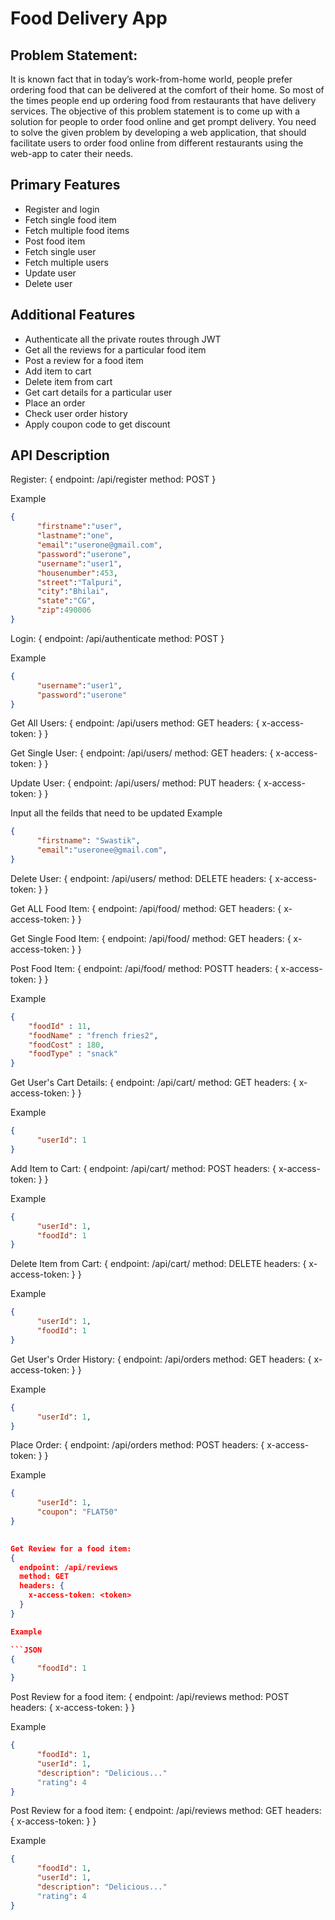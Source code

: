 # Food Delivery App

## Problem Statement: 
It is known fact that in today’s work-from-home world, people prefer ordering food that can be delivered at the comfort of their home. So most of the times people end up ordering food from restaurants that have delivery services. The objective of this problem statement is to come up with a solution for people to order food online and get prompt delivery. You need to solve the given problem by developing a web application, that should facilitate users to order food online from different restaurants using the web-app to cater their needs.

## Primary Features

- Register and login
- Fetch single food item 
- Fetch multiple food items 
- Post food item 
- Fetch single user
- Fetch multiple users
- Update user
- Delete user

## Additional Features

- Authenticate all the private routes through JWT
- Get all the reviews for a particular food item
- Post a review for a food item
- Add item to cart
- Delete item from cart
- Get cart details for a particular user
- Place an order
- Check user order history
- Apply coupon code to get discount


## API Description

Register: 
{
  endpoint: /api/register
  method: POST
} 

Example

```JSON
{
      "firstname":"user",
      "lastname":"one",
      "email":"userone@gmail.com",
      "password":"userone",
      "username":"user1",
      "housenumber":453,
      "street":"Talpuri",
      "city":"Bhilai",
      "state":"CG",
      "zip":490006
}

```

Login: 
{
  endpoint: /api/authenticate
  method: POST
} 

Example

```JSON
{
      "username":"user1",
      "password":"userone"
}

```

Get All Users: 
{
  endpoint: /api/users
  method: GET
  headers: {
    x-access-token: <token>
  }
} 



Get Single User: 
{
  endpoint: /api/users/<userid>
  method: GET
  headers: {
    x-access-token: <token>
  }
} 


Update User: 
{
  endpoint: /api/users/<userid>
  method: PUT
  headers: {
    x-access-token: <token>
  }
} 

Input all the feilds that need to be updated
Example

```JSON
{
      "firstname": "Swastik",
      "email":"useronee@gmail.com",
}

```
  
Delete User: 
{
  endpoint: /api/users/<userid>
  method: DELETE
  headers: {
    x-access-token: <token>
  }
} 

  
Get ALL Food Item: 
{
  endpoint: /api/food/
  method: GET
  headers: {
    x-access-token: <token>
  }
} 
  
  
Get Single Food Item: 
{
  endpoint: /api/food/<foodid>
  method: GET
  headers: {
    x-access-token: <token>
  }
} 
  

Post Food Item: 
{
  endpoint: /api/food/
  method: POSTT
  headers: {
    x-access-token: <token>
  }
} 

Example

```JSON
{ 
    "foodId" : 11, 
    "foodName" : "french fries2", 
    "foodCost" : 180, 
    "foodType" : "snack"
}

```
  
Get User's Cart Details: 
{
  endpoint: /api/cart/
  method: GET
  headers: {
    x-access-token: <token>
  }
} 

Example

```JSON
{
      "userId": 1
}

```  

Add Item to Cart: 
{
  endpoint: /api/cart/
  method: POST
  headers: {
    x-access-token: <token>
  }
} 

Example

```JSON
{
      "userId": 1,
      "foodId": 1
}

```  
  
Delete Item from Cart: 
{
  endpoint: /api/cart/
  method: DELETE
  headers: {
    x-access-token: <token>
  }
} 

Example

```JSON
{
      "userId": 1,
      "foodId": 1
}

```  
  
  
Get User's Order History: 
{
  endpoint: /api/orders
  method: GET
  headers: {
    x-access-token: <token>
  }
} 

Example

```JSON
{
      "userId": 1,
}

```  
  
Place Order: 
{
  endpoint: /api/orders
  method: POST
  headers: {
    x-access-token: <token>
  }
} 

Example

```JSON
{
      "userId": 1,
      "coupon": "FLAT50"
}

  
Get Review for a food item: 
{
  endpoint: /api/reviews
  method: GET
  headers: {
    x-access-token: <token>
  }
} 

Example

```JSON
{
      "foodId": 1
}
```  
  
Post Review for a food item: 
{
  endpoint: /api/reviews
  method: POST
  headers: {
    x-access-token: <token>
  }
} 

Example

```JSON
{
      "foodId": 1,
      "userId": 1,
      "description": "Delicious..."
      "rating": 4
}
```  

Post Review for a food item: 
{
  endpoint: /api/reviews
  method: GET
  headers: {
    x-access-token: <token>
  }
} 

Example

```JSON
{
      "foodId": 1,
      "userId": 1,
      "description": "Delicious..."
      "rating": 4
}
```  
